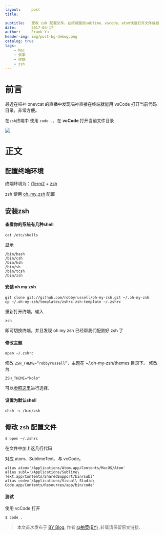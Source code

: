 ```yaml
---
layout:     post
title:      

subtitle:   更改 zsh 配置文件，在终端使用sublime、vscode、atom快速打开文件或目录
date:       2017-03-17
author:     Frank Yu
header-img: img/post-bg-debug.png
catalog: true
tags:
    - Mac
    - 效率
    - 终端
    - zsh
---
```


# 前言

 最近在喵神 onevcat 的直播中发现喵神直接在终端就能用 vsCode 打开当前代码目录，非常方便。
 
 在`zsh`终端中 使用 `code .`，在 **vcCode** 打开当前文件目录

![](https://ww2.sinaimg.cn/large/006tKfTcgy1fdpxob9m7sj31000rkam7.jpg)
 

# 正文

## 配置终端环境

终端环境为：[iTerm2](https://www.iterm2.com/) + [zsh](https://wiki.archlinux.org/index.php/Zsh_(%E7%AE%80%E4%BD%93%E4%B8%AD%E6%96%87))

zsh 使用 [oh_my_zsh](http://ohmyz.sh/) 配置


## 安装zsh

#### 查看你的系统有几种shell

	cat /etc/shells

显示

	/bin/bash
	/bin/csh
	/bin/ksh
	/bin/sh
	/bin/tcsh
	/bin/zsh
	
#### 安装 oh my zsh

	git clone git://github.com/robbyrussell/oh-my-zsh.git ~/.oh-my-zsh
	cp ~/.oh-my-zsh/templates/zshrc.zsh-template ~/.zshrc

重新打开终端，输入 
	
	zsh

即可切换终端，并且发现 oh my zsh 已经帮我们配置好 zsh 了

#### 修改主题

	open ~/.zshrc 
	
修改 `ZSH_THEME=”robbyrussell”`，主题在 ~/.oh-my-zsh/themes 目录下。
修改为

	ZSH_THEME="kolo"

可以[参照这里](https://github.com/robbyrussell/oh-my-zsh/wiki/themes)进行选择.

#### 设置为默认shell

	chsh -s /bin/zsh

## 修改 `zsh` 配置文件

	$ open ~/.zshrc
	
在文件中加上这几行代码

对应 atom、SublimeText、与 vcCode。

	alias atom='/Applications/Atom.app/Contents/MacOS/Atom'
	alias subl='/Applications/Sublime\ Text.app/Contents/SharedSupport/bin/subl'
	alias code='/Applications/Visual\ Studio\ Code.app/Contents/Resources/app/bin/code'

#### 测试
使用 vcCode 打开
	
	$ code .
	
> 本文首次发布于 [BY Blog](http://szfrank.github.io), 作者 [@柏荧(BY)](http://github.com/ifrankyu) ,转载请保留原文链接.